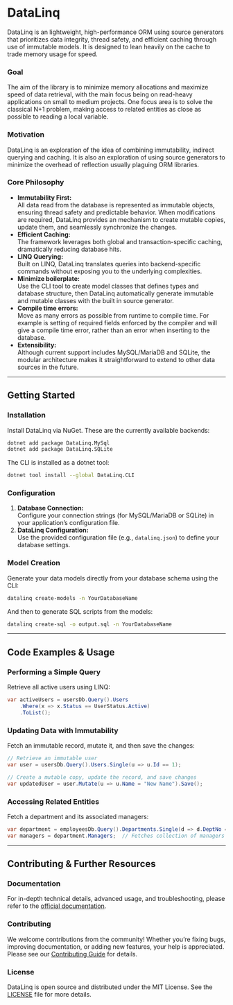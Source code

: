 # DataLinq

DataLinq is an lightweight, high-performance ORM using source generators that prioritizes data integrity, thread safety, and efficient caching through use of immutable models. It is designed to lean heavily on the cache to trade memory usage for speed.

### Goal
The aim of the library is to minimize memory allocations and maximize speed of data retrieval, with the main focus being on read-heavy applications on small to medium projects. One focus area is to solve the classical N+1 problem, making access to related entities as close as possible to reading a local variable.

### Motivation
DataLinq is an exploration of the idea of combining immutability, indirect querying and caching. It is also an exploration of using source generators to minimize the overhead of reflection usually plaguing ORM libraries.

### Core Philosophy
- **Immutability First:**  
  All data read from the database is represented as immutable objects, ensuring thread safety and predictable behavior. When modifications are required, DataLinq provides an mechanism to create mutable copies, update them, and seamlessly synchronize the changes.
- **Efficient Caching:**  
  The framework leverages both global and transaction-specific caching, dramatically reducing database hits.
- **LINQ Querying:**  
  Built on LINQ, DataLinq translates queries into backend-specific commands without exposing you to the underlying complexities.
- **Minimize boilerplate:**  
  Use the CLI tool to create model classes that defines types and database structure, then DataLinq automatically generate immutable and mutable classes with the built in source generator.
- **Compile time errors:**  
  Move as many errors as possible from runtime to compile time. For example is setting of required fields enforced by the compiler and will give a compile time error, rather than an error when inserting to the database.
- **Extensibility:**  
  Although current support includes MySQL/MariaDB and SQLite, the modular architecture makes it straightforward to extend to other data sources in the future.

---

## Getting Started

### Installation
Install DataLinq via NuGet. These are the currently available backends:

```bash
dotnet add package DataLinq.MySql
dotnet add package DataLinq.SQLite
```

The CLI is installed as a dotnet tool:
```bash
dotnet tool install --global DataLinq.CLI
```

### Configuration
1. **Database Connection:**  
   Configure your connection strings (for MySQL/MariaDB or SQLite) in your application’s configuration file.
2. **DataLinq Configuration:**  
   Use the provided configuration file (e.g., `datalinq.json`) to define your database settings.

### Model Creation
Generate your data models directly from your database schema using the CLI:

```bash
datalinq create-models -n YourDatabaseName
```

And then to generate SQL scripts from the models:

```bash
datalinq create-sql -o output.sql -n YourDatabaseName
```

---

## Code Examples & Usage

### Performing a Simple Query
Retrieve all active users using LINQ:

```csharp
var activeUsers = usersDb.Query().Users
    .Where(x => x.Status == UserStatus.Active)
    .ToList();
```

### Updating Data with Immutability
Fetch an immutable record, mutate it, and then save the changes:

```csharp
// Retrieve an immutable user
var user = usersDb.Query().Users.Single(u => u.Id == 1);

// Create a mutable copy, update the record, and save changes
var updatedUser = user.Mutate(u => u.Name = "New Name").Save();
```

### Accessing Related Entities
Fetch a department and its associated managers:

```csharp
var department = employeesDb.Query().Departments.Single(d => d.DeptNo == "d005");
var managers = department.Managers;  // Fetches collection of managers from cache
```

---

## Contributing & Further Resources

### Documentation
For in-depth technical details, advanced usage, and troubleshooting, please refer to the [official documentation](docs/index.md).

### Contributing
We welcome contributions from the community! Whether you’re fixing bugs, improving documentation, or adding new features, your help is appreciated. Please see our [Contributing Guide](docs/Contributing.md) for details.

### License
DataLinq is open source and distributed under the MIT License. See the [LICENSE](LICENSE.md) file for more details.